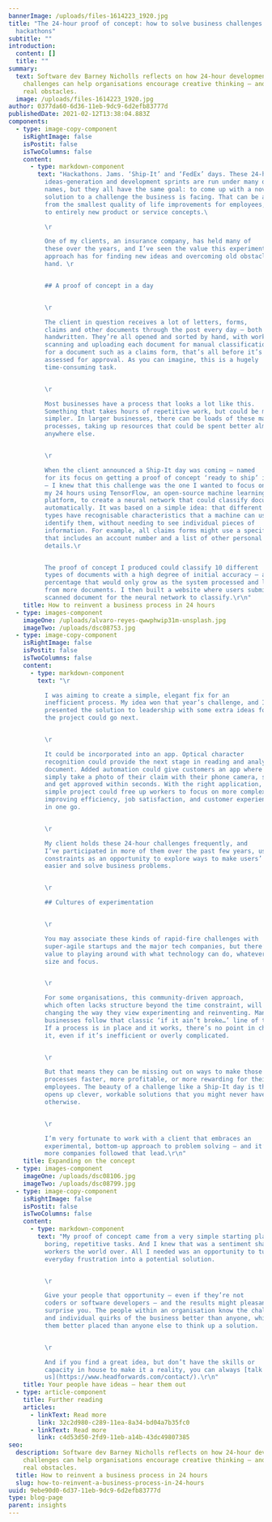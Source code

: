 ```yaml
---
bannerImage: /uploads/files-1614223_1920.jpg
title: "The 24-hour proof of concept: how to solve business challenges with
  hackathons"
subtitle: ""
introduction:
  content: []
  title: ""
summary:
  text: Software dev Barney Nicholls reflects on how 24-hour development
    challenges can help organisations encourage creative thinking – and overcome
    real obstacles.
  image: /uploads/files-1614223_1920.jpg
author: 0377da60-6d36-11eb-9dc9-6d2efb83777d
publishedDate: 2021-02-12T13:38:04.883Z
components:
  - type: image-copy-component
    isRightImage: false
    isPostit: false
    isTwoColumns: false
    content:
      - type: markdown-component
        text: "Hackathons. Jams. ‘Ship-It’ and ‘FedEx’ days. These 24-hour
          ideas-generation and development sprints are run under many different
          names, but they all have the same goal: to come up with a novel
          solution to a challenge the business is facing. That can be anything
          from the smallest quality of life improvements for employees, right up
          to entirely new product or service concepts.\ 

          \r

          One of my clients, an insurance company, has held many of
          these over the years, and I’ve seen the value this experimental
          approach has for finding new ideas and overcoming old obstacles first
          hand. \r


          ## A proof of concept in a day


          \r

          The client in question receives a lot of letters, forms,
          claims and other documents through the post every day – both typed and
          handwritten. They’re all opened and sorted by hand, with workers
          scanning and uploading each document for manual classification. And
          for a document such as a claims form, that’s all before it’s even
          assessed for approval. As you can imagine, this is a hugely
          time-consuming task.


          \r

          Most businesses have a process that looks a lot like this.
          Something that takes hours of repetitive work, but could be much
          simpler. In larger businesses, there can be loads of these manual
          processes, taking up resources that could be spent better almost
          anywhere else.


          \r

          When the client announced a Ship-It day was coming – named
          for its focus on getting a proof of concept ‘ready to ship’ in one day
          – I knew that this challenge was the one I wanted to focus on. I spent
          my 24 hours using TensorFlow, an open-source machine learning
          platform, to create a neural network that could classify documents
          automatically. It was based on a simple idea: that different document
          types have recognisable characteristics that a machine can use to
          identify them, without needing to see individual pieces of
          information. For example, all claims forms might use a specific layout
          that includes an account number and a list of other personal
          details.\r


          The proof of concept I produced could classify 10 different
          types of documents with a high degree of initial accuracy – a
          percentage that would only grow as the system processed and learned
          from more documents. I then built a website where users submit a
          scanned document for the neural network to classify.\r\n"
    title: How to reinvent a business process in 24 hours
  - type: images-component
    imageOne: /uploads/alvaro-reyes-qwwphwip31m-unsplash.jpg
    imageTwo: /uploads/dsc08753.jpg
  - type: image-copy-component
    isRightImage: false
    isPostit: false
    isTwoColumns: false
    content:
      - type: markdown-component
        text: "\r

          I was aiming to create a simple, elegant fix for an
          inefficient process. My idea won that year’s challenge, and I
          presented the solution to leadership with some extra ideas for where
          the project could go next.


          \r

          It could be incorporated into an app. Optical character
          recognition could provide the next stage in reading and analysing the
          document. Added automation could give customers an app where they
          simply take a photo of their claim with their phone camera, submit it,
          and get approved within seconds. With the right application, this
          simple project could free up workers to focus on more complex tasks,
          improving efficiency, job satisfaction, and customer experiences all
          in one go.


          \r

          My client holds these 24-hour challenges frequently, and
          I’ve participated in more of them over the past few years, using the
          constraints as an opportunity to explore ways to make users’ lives
          easier and solve business problems.


          \r

          ## Cultures of experimentation


          \r

          You may associate these kinds of rapid-fire challenges with
          super-agile startups and the major tech companies, but there’s real
          value to playing around with what technology can do, whatever your
          size and focus.


          \r

          For some organisations, this community-driven approach,
          which often lacks structure beyond the time constraint, will rely on
          changing the way they view experimenting and reinventing. Many
          businesses follow that classic ‘if it ain’t broke…’ line of thinking.
          If a process is in place and it works, there’s no point in changing
          it, even if it’s inefficient or overly complicated.


          \r

          But that means they can be missing out on ways to make those
          processes faster, more profitable, or more rewarding for their
          employees. The beauty of a challenge like a Ship-It day is that it
          opens up clever, workable solutions that you might never have found
          otherwise.


          \r

          I’m very fortunate to work with a client that embraces an
          experimental, bottom-up approach to problem solving – and it’s time
          more companies followed that lead.\r\n"
    title: Expanding on the concept
  - type: images-component
    imageOne: /uploads/dsc08106.jpg
    imageTwo: /uploads/dsc08799.jpg
  - type: image-copy-component
    isRightImage: false
    isPostit: false
    isTwoColumns: false
    content:
      - type: markdown-component
        text: "My proof of concept came from a very simple starting place: I hate
          boring, repetitive tasks. And I knew that was a sentiment shared by
          workers the world over. All I needed was an opportunity to turn that
          everyday frustration into a potential solution.


          \r

          Give your people that opportunity – even if they’re not
          coders or software developers – and the results might pleasantly
          surprise you. The people within an organisation know the challenges
          and individual quirks of the business better than anyone, which makes
          them better placed than anyone else to think up a solution.


          \r

          And if you find a great idea, but don’t have the skills or
          capacity in house to make it a reality, you can always [talk to
          us](https://www.headforwards.com/contact/).\r\n"
    title: Your people have ideas – hear them out
  - type: article-component
    title: Further reading
    articles:
      - linkText: Read more
        link: 32c2d980-c289-11ea-8a34-bd04a7b35fc0
      - linkText: Read more
        link: c4d53d50-2fd9-11eb-a14b-43dc49807385
seo:
  description: Software dev Barney Nicholls reflects on how 24-hour development
    challenges can help organisations encourage creative thinking – and overcome
    real obstacles.
  title: How to reinvent a business process in 24 hours
  slug: how-to-reinvent-a-business-process-in-24-hours
uuid: 9ebe90d0-6d37-11eb-9dc9-6d2efb83777d
type: blog-page
parent: insights
---
```

